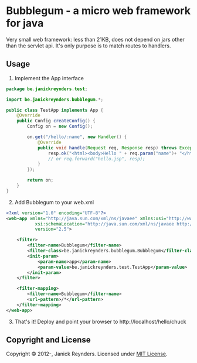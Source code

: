 Bubblegum - a micro web framework for java
==========================================

Very small web framework: less than 21KB, does not depend on jars other than the servlet api.
It's only purpose is to match routes to handlers.

Usage
-----

1) Implement the App interface

```java
package be.janickreynders.test;

import be.janickreynders.bubblegum.*;

public class TestApp implements App {
    @Override
    public Config createConfig() {
        Config on = new Config();

        on.get("/hello/:name", new Handler() {
            @Override
            public void handle(Request req, Response resp) throws Exception {
                resp.ok("<html><body>Hello " + req.param("name")+ "</html></body>");
                // or req.forward("hello.jsp", resp);
            }
        });

        return on;
    }
}
```

2) Add Bubblegum to your web.xml

```xml
<?xml version="1.0" encoding="UTF-8"?>
<web-app xmlns="http://java.sun.com/xml/ns/javaee" xmlns:xsi="http://www.w3.org/2001/XMLSchema-instance"
           xsi:schemaLocation="http://java.sun.com/xml/ns/javaee http://java.sun.com/xml/ns/javaee/web-app_2_5.xsd"
           version="2.5">

    <filter>
        <filter-name>Bubblegum</filter-name>
        <filter-class>be.janickreynders.bubblegum.Bubblegum</filter-class>
        <init-param>
            <param-name>app</param-name>
            <param-value>be.janickreynders.test.TestApp</param-value>
        </init-param>
    </filter>

    <filter-mapping>
        <filter-name>Bubblegum</filter-name>
        <url-pattern>/*</url-pattern>
    </filter-mapping>
</web-app>
```

3) That's it! Deploy and point your browser to http://localhost/hello/chuck

Copyright and License
---------------------
Copyright &copy; 2012-, Janick Reynders. Licensed under [MIT License].

[MIT License]: https://github.com/janickr/bubblegum/raw/master/LICENSE.txt

